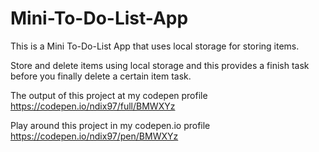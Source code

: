 # Mini-To-Do-List-App
This is a Mini To-Do-List App that uses local storage for storing items. 

Store and delete items using local storage and this provides a finish task before you finally delete a certain item task.

The output of this project at my codepen profile https://codepen.io/ndix97/full/BMWXYz

Play around this project in my codepen.io profile https://codepen.io/ndix97/pen/BMWXYz
